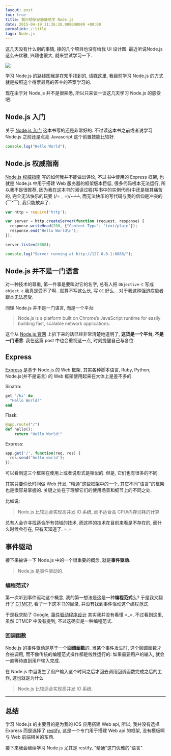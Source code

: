 ```yaml
---
layout: post
toc: true
title: 我只想安安静静地学 Node.js
date: 2015-04-19 11:26:20.000000000 +08:00
permalink: /:title
tags: Node.js
---
```


这几天没有什么别的事情, 接的几个项目也没有给我 UI 设计图. 最近听说Node.js 这么~~火~~优雅, 兴趣也很大, 就来尝试学习一下.

![](/content/images/2015/04/nodejs-01.png)

学习 Node.js 的路线图我是在知乎找到的, 请戳[这里](http://www.zhihu.com/question/21567720), 我目前学习 Node.js 的方式就是按照这个得票最高的答主的答案学习的.

现在由于对 Node.js 并不是很熟悉, 所以只来谈一谈这几天学习 Node.js 的感受吧.

## Node.js 入门

关于 [Node.js 入门](http://www.nodebeginner.org/index-zh-cn.html) 这本书写的还是非常好的. 不过读这本书之前或者说学习 Node.js 之前还是点亮 Javascript 这个前置技能比较好.

~~~javascript
console.log("Hello World");
~~~

## Node.js 权威指南

[Node.js 权威指南](http://www.amazon.cn/Node-js%E6%9D%83%E5%A8%81%E6%8C%87%E5%8D%97-%E9%99%86%E5%87%8C%E7%89%9B/dp/B00JQTOAEI/ref=sr_1_1?ie=UTF8&qid=1429414848&sr=8-1&keywords=Node.js+%E6%9D%83%E5%A8%81%E6%8C%87%E5%8D%97) 写的如何我并不能做出评论, 不过书中使用的 Express 框架, 也就是 Node.js 中用于搭建 Web 服务器的框架版本巨低, 很多代码根本无法运行, 所以我不是很推荐, 因为我在这本书的阅读过程(写书中的实例代码)中还是极其痛苦的, 完全无法快乐的玩耍 (/= _ =)/~┴┴, 而无法快乐的写代码与我的信仰是冲突的 (￣^￣), 我只能放弃了.

~~~javascript
var http = require('http');

var server = http.createServer(function (request, response) {
  response.writeHead(200, {"Content-Type": "text/plain"});
  response.end("Hello World\n");
});

server.listen(8888);

console.log("Server running at http://127.0.0.1:8888/");
~~~

## Node.js 并不是一门语言

对一种技术的尊重, 第一件事是要叫对它的名字, 总有人把 `Objective-C` 写成 `object c` 我真是受不了啊...就算不写这么长, 写 `OC` 好么... 对于我这种强迫症患者跟本无法忍受.

同理 Node.js 并不是一门语言, 而是一个平台:

> Node.js is a platform built on Chrome’s JavaScript runtime for easily building fast, scalable network applications.

这个从 [Node.js 官网](https://nodejs.org/) 上扒下来的话已经非常清楚地道明了, **这货是一个平台, 不是一门语言**. 我在这篇 post 中也会重视这一点, 时刻提醒自己与各位.

## Express

[Express](http://expressjs.com/) 是基于 Node.js 的 Web 框架, 其实各种脚本语言, Ruby, Python, Node.js(并不是语言) 的 Web 框架使用起来在大体上是差不多的.

Sinatra:

~~~ruby
get '/hi' do
  "Hello World!"
end
~~~

Flask:

~~~python
@app.route("/")
def hello():
    return "Hello World!"
~~~

Express:

~~~javascript
app.get('/', function(req, res) {
  res.send('hello world');
});
~~~

可以看到这三个框架在使用上或者说形式是相似的. 但是, 它们也有很多的不同.

其实只要你长时间做 Web 开发, "精通"这些框架中的一个, 其它不同"语言"的框架也是很容易掌握的. 关键之处在于理解它们的使用场景和细节上的不同之处.

比如说:

> Node.js 比较适合实现高并发 IO 系统, 而不适合高 CPU/内存消耗的计算.

总有人会许寻找适合所有领域的技术, 而这样的技术在目前来看是不存在的, 而什么时候会存在, 只有天知道了. =_=

## 事件驱动

接下来~~扯~~讲一下 Node.js 中的一个很重要的概念, 就是**事件驱动**.

> Node.js 是事件驱动的.

### 编程范式?

第一次听到事件驱动这个概念, 我的第一想法是这是一种**编程范式**么? 于是我又翻开了 [CTMCP](https://www.info.ucl.ac.be/~pvr/book), 看了一下这本书的目录, 并没有找到事件驱动这个编程范式.

于是我求助了 Google, [事件驱动程序设计](http://zh.wikipedia.org/wiki/%E4%BA%8B%E4%BB%B6%E9%A9%85%E5%8B%95%E7%A8%8B%E5%BC%8F%E8%A8%AD%E8%A8%88) 其实我并没有看懂 =\_=, 不过看到这里, 虽然 CTMCP 中没有提到, 不过这确实是一种编程范式.

### 回调函数

Node.js 的事件驱动是基于一个**回调函数**的. 当某个事件发生时, 这个回调函数才会被调用, 而不像传统的编程范式操作都是线性运行的: 如果需要用户的输入, 就会一直等待直到用户输入完成.

在 Node.js 中当发生了用户输入这个时间之后才回去调用回调函数完成之后的工作, 这也就是为什么

>  Node.js 比较适合实现高并发 IO 系统.

----

## 总结

学习 Node.js 的主要目的是为我的 iOS 应用搭建 Web api, 所以, 我并没有选择 Express 而是选择了 [restify](https://github.com/mcavage/node-restify), 这是一个专门用于搭建 Web api 的框架, 没有模板啊与 Web 前端相关的东西.

接下来我会继续学习 Node.js 尤其是 restify, "精通"这门优雅的"语言".
